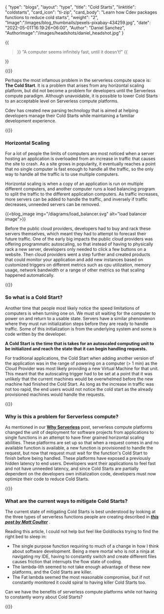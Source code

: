 {
    "type": "blogs",
    "layout": "type",
    "title": "Cold Starts",
    "linktitle": "coldstarts",
    "card_icon": "ti-zip",
    "card_body": "Learn how Cdev packages functions to reduce cold starts",
    "weight": "2",
    "Image":"/images/blog_thumbnails/pexels-pixabay-434259.jpg",
    "date": "2022-05-01T16:19:26+06:00",
    "Author": "Daniel Sanchez",
    "AuthorImage":"/images/headshots/daniel_headshot.jpg"
}


{{<blockquote>}}
"A computer seems infinitely fast, until it doesn't!"
{{</blockquote>}}

{{<break>}}


Perhaps the most infamous problem in the serverless compute space is: **The Cold Start**. It is a problem that arises from any horizontal scaling platform, but did not become a problem for developers until the Serverless compute paradigm. Although unavoidable, it is possible to lower Cold Starts to an acceptable level on Serverless compute platforms. 

Cdev has created new parsing technology that is aimed at helping developers manage their Cold Starts while maintaining a familiar development experience. 

{{<break>}}

### Horizontal Scaling
For a lot of people the limits of computers are most noticed when a server hosting an application is overloaded from an increase in traffic that causes the site to crash. As a site grows in popularity, it eventually reaches a point that no single computer is fast enough to handle all the traffic, so the only way to handle all the traffic is to use multiple computers.

Horizontal scaling is when a copy of an application is run on multiple different computers, and another computer runs a load balancing program to split the traffic to the different application computers. As traffic increases, more servers can be added to handle the traffic, and inversely if traffic decreases, unneeded servers can be removed. 


{{<blog_image  img="/diagrams/load_balancer.svg" alt="load balancer image">}}

Before the public cloud providers, developers had to buy and rack these servers themselves, which meant they had to attempt to forecast their future traffic. One of the early big impacts the public cloud providers was offering programmatic autoscaling, so that instead of having to physically rack a new server, developers only needed to click a few buttons on a website. Then cloud providers went a step further and created products that could monitor your application and add new instances based on customized triggers on different metrics such as cpu utilization, memory usage, network bandwidth or a range of other metrics so that scaling happened automatically. 

{{<break>}}

### So what is a Cold Start?
Another time that people most likely notice the speed limitations of computers is when turning one on. We must sit waiting for the computer to power on and return to a usable state. Servers have a similar phenomenon where they must run initialization steps before they are ready to handle traffic. Some of this initialization is from the underlying system and some is code written by the developer. 

**A Cold Start is the time that is takes for an autoscaled computing unit to be initialized and reach the state that it can begin handling requests.** 

For traditional applications, the Cold Start when adding another version of the application was in the range of powering on a computer (> 1 min) as the Cloud Provider was most likely providing a new Virtual Machine for that unit. This meant that the autoscaling trigger had to be set at a point that it was unlikely that the current machines would be overwhelmed before the new machine had finished the Cold Start. As long as the increase in traffic was not too rapid, the end users would not notice the cold start as the already provisioned machines would handle the requests. 

{{<break>}}


### Why is this a problem for Serverless compute?

As mentioned in our **[Why Serverless](/docs/firstprinciples/whyserverless)** post, serverless compute platforms changed the unit of deployment for software projects from applications to single functions in an attempt to have finer grained horizontal scaling abilities. These platforms are set up so that when a request comes in and no available function is available, a new function is provisioned to handle the request, but now that request must wait for the function's Cold Start to finish before being handled. These platforms have exposed a previously hidden latency to end users. Developers want their applications to feel fast and not have unneeded latency, and since Cold Starts are partially dependent on the developers own initialization code, developers must now optimize their code to reduce Cold Starts.

{{<break>}}

### What are the current ways to mitigate Cold Starts? 

The current state of mitigating Cold Starts is best understood by looking at the three types of serverless functions people are creating described in ***[this post by Matt Coulter](https://dev.to/cdkpatterns/learn-the-3-aws-lambda-states-today-the-single-purpose-function-the-fat-lambda-and-the-lambda-lith-361j)*** . 

Reading this article, I could not help but feel like Goldilocks trying to find the right bed to sleep in: 
- The single purpose function requiring to much of a change in how I think about software development. Being a mere mortal who is not a ninja at navigating my IDE, having to constantly switch and create different files causes friction that interrupts the flow state of coding. 
- The lambda-lith seemed to not take enough advantage of these new platforms, and the Cold Starts are killer. 
- The Fat lambda seemed the most reasonable compromise, but if not constantly monitored it could spiral to having killer Cold Starts too. 

Can we have the benefits of serverless compute platforms while not having to constantly worry about Cold Starts?

{{<break>}}

